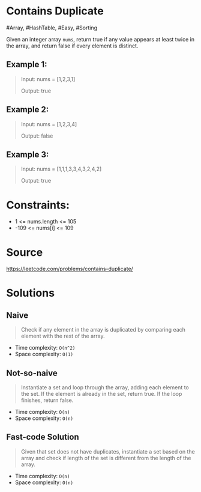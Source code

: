 # Contains Duplicate

#Array, #HashTable, #Easy, #Sorting

Given an integer array `nums`, return true if any value appears at least twice in the array, and return false if every element is distinct. 

## Example 1:

> Input: nums = [1,2,3,1]
>
> Output: true

## Example 2:

> Input: nums = [1,2,3,4]
>
> Output: false

## Example 3:

> Input: nums = [1,1,1,3,3,4,3,2,4,2]
>
> Output: true

# Constraints:

- 1 <= nums.length <= 105
- -109 <= nums[i] <= 109

# Source
https://leetcode.com/problems/contains-duplicate/

# Solutions

## Naive

> Check if any element in the array is duplicated by comparing each element with the rest of the array.

- Time complexity: `O(n^2)`
- Space complexity: `O(1)`

## Not-so-naive

> Instantiate a set and loop through the array, adding each element to the set. If the element is already in the set, return true. If the loop finishes, return false.

- Time complexity: `O(n)`
- Space complexity: `O(n)`

## Fast-code Solution

> Given that set does not have duplicates, instantiate a set based on the array and check if length of the set is different from the length of the array.

- Time complexity: `O(n)`
- Space complexity: `O(n)`
